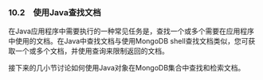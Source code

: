 ### 10.2　使用Java查找文档

在Java应用程序中需要执行的一种常见任务是，查找一个或多个需要在应用程序中使用的文档。在Java中查找文档与使用MongoDB shell查找文档类似，您可获取一个或多个文档，并使用查询来限制返回的文档。

接下来的几小节讨论如何使用Java对象在MongoDB集合中查找和检索文档。


